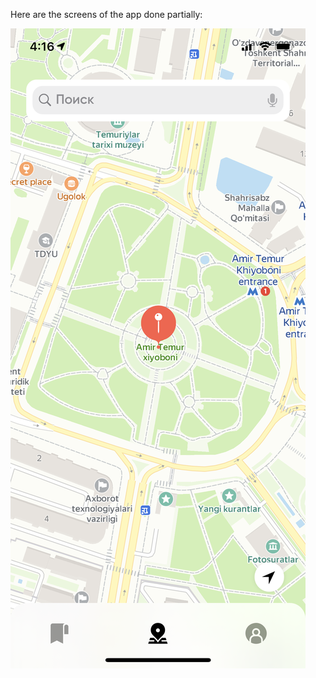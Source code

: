Here are the screens of the app done partially:


![alt text](https://github.com/JasurSalimov/Any_Mobile_App/blob/main/Any%20Mobile%20Map%20App/IMG_0550.PNG)
